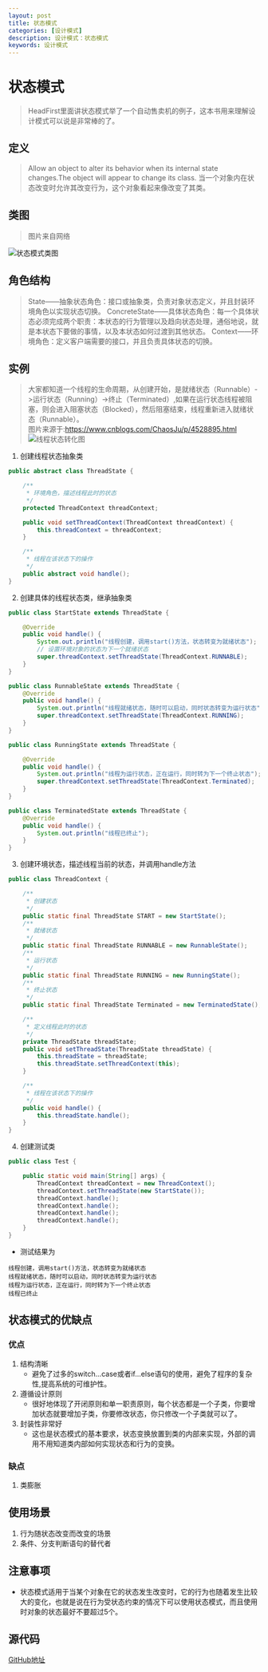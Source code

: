```yaml
---
layout: post
title: 状态模式
categories: [设计模式]
description: 设计模式：状态模式
keywords: 设计模式
---
```


# 状态模式
> HeadFirst里面讲状态模式举了一个自动售卖机的例子，这本书用来理解设计模式可以说是非常棒的了。

## 定义
> Allow an object to alter its behavior when its internal state changes.The object will appear to change its class.
> 当一个对象内在状态改变时允许其改变行为，这个对象看起来像改变了其类。

## 类图
> 图片来自网络

![状态模式类图](https://box.kancloud.cn/2016-08-14_57b0036b2631c.jpg)

## 角色结构
> State——抽象状态角色：接口或抽象类，负责对象状态定义，并且封装环境角色以实现状态切换。
> ConcreteState——具体状态角色：每一个具体状态必须完成两个职责：本状态的行为管理以及趋向状态处理，通俗地说，就是本状态下要做的事情，以及本状态如何过渡到其他状态。
> Context——环境角色：定义客户端需要的接口，并且负责具体状态的切换。

## 实例
> 大家都知道一个线程的生命周期，从创建开始，是就绪状态（Runnable）->运行状态（Running）->终止（Terminated）,如果在运行状态线程被阻塞，则会进入阻塞状态（Blocked），然后阻塞结束，线程重新进入就绪状态（Runnable）。<br>
> 图片来源于:https://www.cnblogs.com/ChaosJu/p/4528895.html
![线程状态转化图](https://timgsa.baidu.com/timg?image&quality=80&size=b9999_10000&sec=1568779194258&di=6cc97489490bd76ef10ce3d1f05a7e05&imgtype=jpg&src=http%3A%2F%2Fimg3.imgtn.bdimg.com%2Fit%2Fu%3D2696699388%2C1883989954%26fm%3D214%26gp%3D0.jpg)

1. 创建线程状态抽象类

````java
public abstract class ThreadState {

    /**
     * 环境角色，描述线程此时的状态
     */
    protected ThreadContext threadContext;

    public void setThreadContext(ThreadContext threadContext) {
        this.threadContext = threadContext;
    }

    /**
     * 线程在该状态下的操作
     */
    public abstract void handle();
}

````

2. 创建具体的线程状态类，继承抽象类

````java
public class StartState extends ThreadState {

    @Override
    public void handle() {
        System.out.println("线程创建，调用start()方法，状态转变为就绪状态");
        // 设置环境对象的状态为下一个就绪状态
        super.threadContext.setThreadState(ThreadContext.RUNNABLE);
    }
}

public class RunnableState extends ThreadState {
    @Override
    public void handle() {
        System.out.println("线程就绪状态，随时可以启动，同时状态转变为运行状态");
        super.threadContext.setThreadState(ThreadContext.RUNNING);
    }
}

public class RunningState extends ThreadState {

    @Override
    public void handle() {
        System.out.println("线程为运行状态，正在运行，同时转为下一个终止状态");
        super.threadContext.setThreadState(ThreadContext.Terminated);
    }
}

public class TerminatedState extends ThreadState {
    @Override
    public void handle() {
        System.out.println("线程已终止");
    }
}
````

3. 创建环境状态，描述线程当前的状态，并调用handle方法

````java
public class ThreadContext {

    /**
     * 创建状态
     */
    public static final ThreadState START = new StartState();
    /**
     * 就绪状态
     */
    public static final ThreadState RUNNABLE = new RunnableState();
    /**
     * 运行状态
     */
    public static final ThreadState RUNNING = new RunningState();
    /**
     * 终止状态
     */
    public static final ThreadState Terminated = new TerminatedState();

    /**
     * 定义线程此时的状态
     */
    private ThreadState threadState;
    public void setThreadState(ThreadState threadState) {
        this.threadState = threadState;
        this.threadState.setThreadContext(this);
    }

    /**
     * 线程在该状态下的操作
     */
    public void handle() {
        this.threadState.handle();
    }
}
````

4. 创建测试类

````java
public class Test {

    public static void main(String[] args) {
        ThreadContext threadContext = new ThreadContext();
        threadContext.setThreadState(new StartState());
        threadContext.handle();
        threadContext.handle();
        threadContext.handle();
        threadContext.handle();
    }
}
````

- 测试结果为

````$xslt
线程创建，调用start()方法，状态转变为就绪状态
线程就绪状态，随时可以启动，同时状态转变为运行状态
线程为运行状态，正在运行，同时转为下一个终止状态
线程已终止
````

## 状态模式的优缺点
### 优点
1.  结构清晰
    - 避免了过多的switch...case或者if...else语句的使用，避免了程序的复杂性,提高系统的可维护性。
2. 遵循设计原则
    - 很好地体现了开闭原则和单一职责原则，每个状态都是一个子类，你要增加状态就要增加子类，你要修改状态，你只修改一个子类就可以了。
3. 封装性非常好
    - 这也是状态模式的基本要求，状态变换放置到类的内部来实现，外部的调用不用知道类内部如何实现状态和行为的变换。

### 缺点
1. 类膨胀
   

## 使用场景
1. 行为随状态改变而改变的场景
2. 条件、分支判断语句的替代者

## 注意事项
- 状态模式适用于当某个对象在它的状态发生改变时，它的行为也随着发生比较大的变化，也就是说在行为受状态约束的情况下可以使用状态模式，而且使用时对象的状态最好不要超过5个。

## 源代码
[GitHub地址](https://github.com/Planeswalker23/all-in-one/tree/master/design-patterns/src/main/java/org/planeswalker/state)